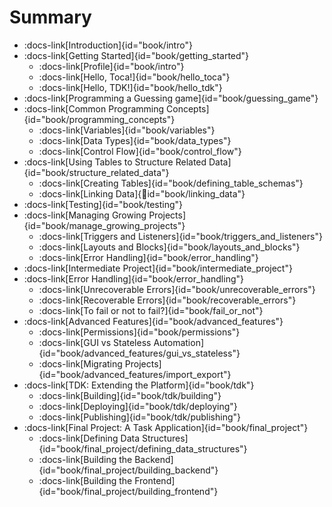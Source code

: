 # Summary


- :docs-link[Introduction]{id="book/intro"}
- :docs-link[Getting Started]{id="book/getting_started"}
  - :docs-link[Profile]{id="book/intro"}
  - :docs-link[Hello, Toca!]{id="book/hello_toca"}
  - :docs-link[Hello, TDK!]{id="book/hello_tdk"}
- :docs-link[Programming a Guessing game]{id="book/guessing_game"}
- :docs-link[Common Programming Concepts]{id="book/programming_concepts"}
  - :docs-link[Variables]{id="book/variables"}
  - :docs-link[Data Types]{id="book/data_types"}
  - :docs-link[Control Flow]{id="book/control_flow"}
- :docs-link[Using Tables to Structure Related Data]{id="book/structure_related_data"}
  - :docs-link[Creating Tables]{id="book/defining_table_schemas"}
  - :docs-link[Linking Data]{id="book/linking_data"}
- :docs-link[Testing]{id="book/testing"}
- :docs-link[Managing Growing Projects]{id="book/manage_growing_projects"}
  - :docs-link[Triggers and Listeners]{id="book/triggers_and_listeners"}
  - :docs-link[Layouts and Blocks]{id="book/layouts_and_blocks"}
  - :docs-link[Error Handling]{id="book/error_handling"}
- :docs-link[Intermediate Project]{id="book/intermediate_project"}
- :docs-link[Error Handling]{id="book/error_handling"}
  - :docs-link[Unrecoverable Errors]{id="book/unrecoverable_errors"}
  - :docs-link[Recoverable Errors]{id="book/recoverable_errors"}
  - :docs-link[To fail or not to fail?]{id="book/fail_or_not"}
- :docs-link[Advanced Features]{id="book/advanced_features"}
  - :docs-link[Permissions]{id="book/permissions"}
  - :docs-link[GUI vs Stateless Automation]{id="book/advanced_features/gui_vs_stateless"}
  - :docs-link[Migrating Projects]{id="book/advanced_features/import_export"}
- :docs-link[TDK: Extending the Platform]{id="book/tdk"}
  - :docs-link[Building]{id="book/tdk/building"}
  - :docs-link[Deploying]{id="book/tdk/deploying"}
  - :docs-link[Publishing]{id="book/tdk/publishing"}
- :docs-link[Final Project: A Task Application]{id="book/final_project"}
  - :docs-link[Defining Data Structures]{id="book/final_project/defining_data_structures"}
  - :docs-link[Building the Backend]{id="book/final_project/building_backend"}
  - :docs-link[Building the Frontend]{id="book/final_project/building_frontend"}
